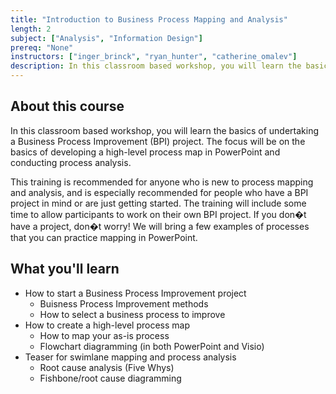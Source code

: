 ```yaml
---
title: "Introduction to Business Process Mapping and Analysis"
length: 2
subject: ["Analysis", "Information Design"]
prereq: "None"
instructors: ["inger_brinck", "ryan_hunter", "catherine_omalev"]
description: In this classroom based workshop, you will learn the basics of undertaking a Business Process Improvement (BPI) project.
---
```


## About this course
In this classroom based workshop, you will learn the basics of undertaking a Business Process Improvement (BPI) project. The focus will be on the basics of developing a high-level process map in PowerPoint and conducting process analysis.

This training is recommended for anyone who is new to process mapping and analysis, and is especially recommended for people who have a BPI project in mind or are just getting started. The training will include some time to allow participants to work on their own BPI project. If you don�t have a project, don�t worry! We will bring a few examples of processes that you can practice mapping in PowerPoint.


## What you'll learn

- How to start a Business Process Improvement project
	- Buisness Process Improvement methods
	- How to select a business process to improve
- How to create a high-level process map
	- How to map your as-is process
	- Flowchart diagramming (in both PowerPoint and Visio)
- Teaser for swimlane mapping and process analysis
	- Root cause analysis (Five Whys)
	- Fishbone/root cause diagramming
